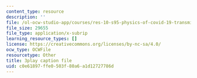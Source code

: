 ```yaml
---
content_type: resource
description: ''
file: /ol-ocw-studio-app/courses/res-10-s95-physics-of-covid-19-transmission-fall-2020/c0e61897ffe0503f80a6a1d12727786d_w6pWbzkTap4.vtt
file_size: 29655
file_type: application/x-subrip
learning_resource_types: []
license: https://creativecommons.org/licenses/by-nc-sa/4.0/
ocw_type: OCWFile
resourcetype: Other
title: 3play caption file
uid: c0e61897-ffe0-503f-80a6-a1d12727786d
---
```

